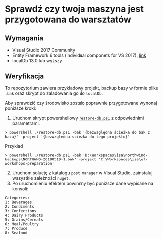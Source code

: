 # Sprawdź czy twoja maszyna jest przygotowana do warsztatów

## Wymagania

* Visual Studio 2017 Community
* Entity Framework 6 tools (individual componets for VS 2017), [link](https://stackoverflow.com/a/43638930/2029818)
* localDb 13.0 lub wyższy


## Weryfikacja

To repozytorium zawiera przykladowy projekt, backup bazy w formie pliku `.bak` oraz skrypt do zaladowania go do `localDb`.

Aby sprawdzić czy środowisko zostalo poprawnie przygotowane wynonaj poniższe kroki:

1. Uruchom skrypt powershellowy [`restore-db.ps1`](./scripts/restore-db.ps1) z odpowiednimi parametrami.

```
> powershell ./restore-db.ps1 -bak '{bezwzględna ścieżka do bak z baza}' -project '{bezwzgledna sciezka do tego projektu}'
```

Przyklad
```
> powershell ./restore-db.ps1 -bak 'D:\Workspaces\isa\northwind-backups\NORTHWND-20180519-1.bak' -project 'C:\Workspaces\isa\ef-workshops-preparation'
```

2. Uruchom solucję z katalogu `post-manager` w Visual Studio, zainstaluj wszystkie zależności `nuget`.
3. Po uruchomieniu efektem powinnny być poniższe dane wypisane na konsoli:

```
Categories:
1: Beverages
2: Condiments
3: Confections
4: Dairy Products
5: Grains/Cereals
6: Meal/Poultry
7: Produce
8: Seafood
```